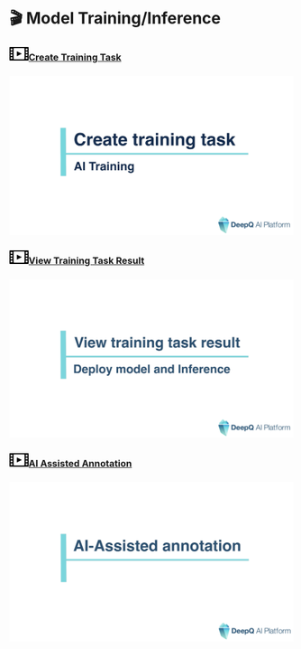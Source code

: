 # 🎬 Model Training/Inference

### <img width="34" src="../.gitbook/assets/video-icon-small.jpg" alt="" data-size="line">[Create Training Task](https://youtu.be/dK6xTppI-4g) <a href="#video-create-training-task" id="video-create-training-task"></a>

### ![](../.gitbook/assets/TIMG-Create-training-task-AI-Training.png) <a href="#video-create-training-task" id="video-create-training-task"></a>

### <img width="34" src="../.gitbook/assets/video-icon-small.jpg" alt="" data-size="line">[View Training Task Result](https://youtu.be/WCOm8iwJ-OE) <a href="#video-view-training-task-result" id="video-view-training-task-result"></a>

### ![](../.gitbook/assets/TIMG-View-training-result-deploy-model-and-inference.png) <a href="#video-view-training-task-result" id="video-view-training-task-result"></a>

### <img width="34" src="../.gitbook/assets/video-icon-small.jpg" alt="" data-size="line">[AI Assisted Annotation](https://youtu.be/sKOEOdEFjtU) <a href="#video-ai-assisted-annotation" id="video-ai-assisted-annotation"></a>

### ![](../.gitbook/assets/TIMG-AI-Assisted-annotation.png) <a href="#video-ai-assisted-annotation" id="video-ai-assisted-annotation"></a>
